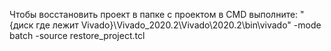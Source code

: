 Чтобы восстановить проект в папке с проектом в CMD выполните: "{диск где лежит Vivado}\Vivado_2020.2\Vivado\2020.2\bin\vivado" -mode batch -source restore_project.tcl
